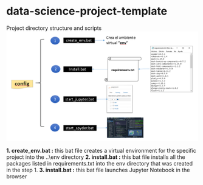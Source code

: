 # data-science-project-template
Project directory structure and scripts
![Image text](https://github.com/ecandela/data-science-project-template/blob/main/config/img_readme/install.PNG)

**1. create_env.bat :**  this bat file creates a virtual environment for the specific project into the ..\env directory
**2. install.bat :**  this bat file installs all the packages listed in requirements.txt into the env directory that was created in the step 1. 
**3. install.bat :** this bat file launches Jupyter Notebook in the browser
